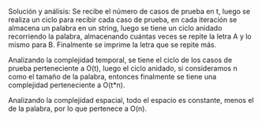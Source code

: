 Solución y análisis:
Se recibe el número de casos de prueba en t, luego se realiza un ciclo para recibir cada caso de prueba, en cada iteración se almacena un palabra en un string, luego se tiene un ciclo anidado recorriendo la palabra, almacenando cuántas veces se repite la letra A y lo mismo para B. Finalmente se imprime la letra que se repite más.

Analizando la complejidad temporal, se tiene el ciclo de los casos de prueba perteneciente a O(t), luego el ciclo anidado, si consideramos n como el tamaño de la palabra, entonces finalmente se tiene una complejidad perteneciente a O(t\*n).

Analizando la complejidad espacial, todo el espacio es constante, menos el de la palabra, por lo que pertenece a O(n).
